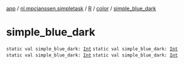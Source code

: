 [app](../../../index.md) / [nl.mpcjanssen.simpletask](../../index.md) / [R](../index.md) / [color](index.md) / [simple_blue_dark](.)

# simple_blue_dark

`static val simple_blue_dark: `[`Int`](https://kotlinlang.org/api/latest/jvm/stdlib/kotlin/-int/index.html)
`static val simple_blue_dark: `[`Int`](https://kotlinlang.org/api/latest/jvm/stdlib/kotlin/-int/index.html)
`static val simple_blue_dark: `[`Int`](https://kotlinlang.org/api/latest/jvm/stdlib/kotlin/-int/index.html)
`static val simple_blue_dark: `[`Int`](https://kotlinlang.org/api/latest/jvm/stdlib/kotlin/-int/index.html)